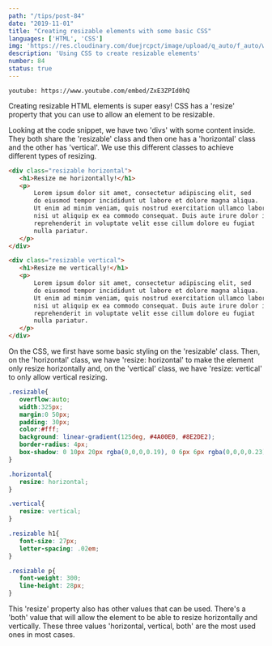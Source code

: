 ```yaml
---
path: "/tips/post-84"
date: "2019-11-01"
title: "Creating resizable elements with some basic CSS"
languages: ['HTML', 'CSS']
img: 'https://res.cloudinary.com/duejrcpct/image/upload/q_auto/f_auto/w_1000/v1587072643/tips/84-1_yp47xx.png'
description: 'Using CSS to create resizable elements'
number: 84
status: true
---
```


`youtube: https://www.youtube.com/embed/ZxE3ZPId0hQ`

Creating resizable HTML elements is super easy! CSS has a 'resize' property that you can use to allow an element to be resizable.

Looking at the code snippet, we have two 'divs' with some content inside. They both share the 'resizable' class and then one has a 'horizontal' class and the other has 'vertical'. We use this different classes to achieve different types of resizing.

 ```html
<div class="resizable horizontal">
    <h1>Resize me horizontally!</h1>
    <p>
        Lorem ipsum dolor sit amet, consectetur adipiscing elit, sed
        do eiusmod tempor incididunt ut labore et dolore magna aliqua.
        Ut enim ad minim veniam, quis nostrud exercitation ullamco laboris
        nisi ut aliquip ex ea commodo consequat. Duis aute irure dolor in
        reprehenderit in voluptate velit esse cillum dolore eu fugiat
        nulla pariatur.
    </p>
</div>

<div class="resizable vertical">
    <h1>Resize me vertically!</h1>
    <p>
        Lorem ipsum dolor sit amet, consectetur adipiscing elit, sed
        do eiusmod tempor incididunt ut labore et dolore magna aliqua.
        Ut enim ad minim veniam, quis nostrud exercitation ullamco laboris
        nisi ut aliquip ex ea commodo consequat. Duis aute irure dolor in
        reprehenderit in voluptate velit esse cillum dolore eu fugiat
        nulla pariatur.
    </p>
</div>
 ```

On the CSS, we first have some basic styling on the 'resizable' class. Then, on the 'horizontal' class, we have 'resize: horizontal' to make the element only resize horizontally and, on the 'vertical' class, we have 'resize: vertical' to only allow vertical resizing.

 ```css
.resizable{
    overflow:auto;
    width:325px;
    margin:0 50px;
    padding: 30px;
    color:#fff;
    background: linear-gradient(125deg, #4A00E0, #8E2DE2);
    border-radius: 4px;
    box-shadow: 0 10px 20px rgba(0,0,0,0.19), 0 6px 6px rgba(0,0,0,0.23);
}

.horizontal{
    resize: horizontal;
}

.vertical{
    resize: vertical;
}

.resizable h1{
    font-size: 27px;
    letter-spacing: .02em;
}

.resizable p{
    font-weight: 300;
    line-height: 28px;
}
 ```

This 'resize' property also has other values that can be used. There's a 'both' value that will allow the element to be able to resize horizontally and vertically.
These three values 'horizontal, vertical, both' are the most used ones in most cases.
